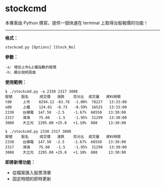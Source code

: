 stockcmd
===================

本專案由 Python 撰寫，提供一個快速在 terminal 上取得台股報價的功能！

---------
**格式：**  

    stockcmd.py [Options] [Stock_No]

**參數：**  

    -a: 增加上市&上櫃指數的報價
    -h: 顯示說明頁面

**使用範例：** 

    $ ./stockcmd.py -a 2330 2317 3008
    股號    股名     成交價   漲跌    百分比  成交量   資料時間
    t00     上市    8294.12 -83.78  -1.00%  78227   13:33:00
    o00     上櫃    124.01  -0.73   -0.59%  16525   13:33:00
    2330    台積電  147.50  -2.5    -1.67%  68550   13:30:00
    2317    鴻海    75.60   -1.5    -1.95%  31299   13:30:00
    3008    大立光  2295.00 +25.0   +1.10%  888     13:30:00

    $ ./stockcmd.py 2330 2317 3008
    股號    股名     成交價   漲跌    百分比  成交量   資料時間
    2330    台積電  147.50  -2.5    -1.67%  68550   13:30:00
    2317    鴻海    75.60   -1.5    -1.95%  31299   13:30:00
    3008    大立光  2295.00 +25.0   +1.10%  888     13:30:00

**即將新增功能：**  
- 從檔案匯入股票清單  
- 固定時間的即時更新  
